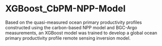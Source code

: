 # XGBoost_CbPM-NPP-Model
Based on the quasi-measured ocean primary productivity profiles constructed using the carbon-based NPP model and BGC-Argo measurements, an XGBoost model was trained to develop a global ocean primary productivity profile remote sensing inversion model.

